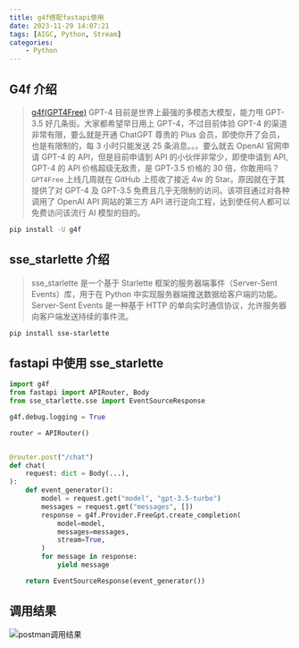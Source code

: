 ```yaml
---
title: g4f搭配fastapi使用
date: 2023-11-29 14:07:21
tags: [AIGC, Python, Stream]
categories:
    - Python
---
```


## G4f 介绍
> [g4f(GPT4Free)](https://github.com/xtekky/gpt4free) GPT-4 目前是世界上最强的多模态大模型，能力甩 GPT-3.5 好几条街。大家都希望早日用上 GPT-4，不过目前体验 GPT-4 的渠道非常有限，要么就是开通 ChatGPT 尊贵的 Plus 会员，即使你开了会员，也是有限制的，每 3 小时只能发送 25 条消息。。。要么就去 OpenAI 官网申请 GPT-4 的 API，但是目前申请到 API 的小伙伴非常少，即使申请到 API, GPT-4 的 API 价格超级无敌贵，是 GPT-3.5 价格的 30 倍，你敢用吗？
`GPT4Free` 上线几周就在 GitHub 上揽收了接近 4w 的 Star。原因就在于其提供了对 GPT-4 及 GPT-3.5 免费且几乎无限制的访问。该项目通过对各种调用了 OpenAI API 网站的第三方 API 进行逆向工程，达到使任何人都可以免费访问该流行 AI 模型的目的。
```bash 安装g4f
pip install -U g4f
```

## sse_starlette 介绍
> sse_starlette 是一个基于 Starlette 框架的服务器端事件（Server-Sent Events）库，用于在 Python 中实现服务器端推送数据给客户端的功能。Server-Sent Events 是一种基于 HTTP 的单向实时通信协议，允许服务器向客户端发送持续的事件流。

```bash 安装sse_starlette
pip install sse-starlette
```

## fastapi 中使用 sse_starlette
```python fastapi 使用 sse_starlette发送数据
import g4f
from fastapi import APIRouter, Body
from sse_starlette.sse import EventSourceResponse

g4f.debug.logging = True

router = APIRouter()


@router.post("/chat")
def chat(
	request: dict = Body(...),
):
	def event_generator():
		model = request.get("model", "gpt-3.5-turbo")
		messages = request.get("messages", [])
		response = g4f.Provider.FreeGpt.create_completion(
			model=model,
			messages=messages,
			stream=True,
		)
		for message in response:
			yield message

	return EventSourceResponse(event_generator())
```

## 调用结果

![postman调用结果](01.png)